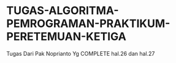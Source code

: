 # TUGAS-ALGORITMA-PEMROGRAMAN-PRAKTIKUM-PERETEMUAN-KETIGA
Tugas Dari Pak Noprianto Yg COMPLETE hal.26 dan hal.27
